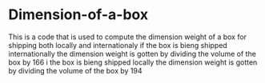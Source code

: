 # Dimension-of-a-box
This is a code that is used to compute the dimension weight of a box for shipping both locally and internationaly
if the box is bieng shipped internationally the dimension weight is gotten by dividing the volume of the box by 166
i the box is bieng shipped locally the dimension weight is gotten by dividing the volume of the box by 194
